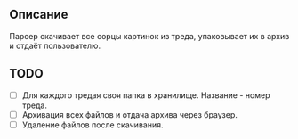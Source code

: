 ## Описание
Парсер скачивает все сорцы картинок из треда, упаковывает их в архив и отдаёт пользователю.

## TODO

- [ ] Для каждого тредая своя папка в хранилище. Название - номер треда.
- [ ] Архивация всех файлов и отдача архива через браузер.
- [ ] Удаление файлов после скачивания.